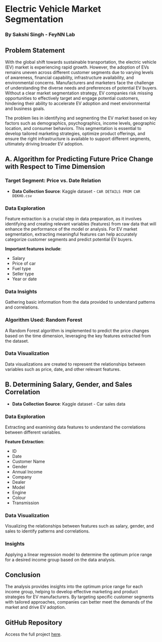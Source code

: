 # Electric Vehicle Market Segmentation

### By Sakshi Singh - FeyNN Lab

## Problem Statement

With the global shift towards sustainable transportation, the electric vehicle (EV) market is experiencing rapid growth. However, the adoption of EVs remains uneven across different customer segments due to varying levels of awareness, financial capability, infrastructure availability, and environmental concerns. Manufacturers and marketers face the challenge of understanding the diverse needs and preferences of potential EV buyers. Without a clear market segmentation strategy, EV companies risk missing opportunities to effectively target and engage potential customers, hindering their ability to accelerate EV adoption and meet environmental and business goals.

The problem lies in identifying and segmenting the EV market based on key factors such as demographics, psychographics, income levels, geographic location, and consumer behaviors. This segmentation is essential to develop tailored marketing strategies, optimize product offerings, and ensure the right infrastructure is available to support different segments, ultimately driving broader EV adoption.

## A. Algorithm for Predicting Future Price Change with Respect to Time Dimension

### Target Segment: Price vs. Date Relation

- **Data Collection Source**: Kaggle dataset - `CAR DETAILS FROM CAR DEKHO.csv`

### Data Exploration

Feature extraction is a crucial step in data preparation, as it involves identifying and creating relevant variables (features) from raw data that will enhance the performance of the model or analysis. For EV market segmentation, extracting meaningful features can help accurately categorize customer segments and predict potential EV buyers. 

**Important features include**:
- Salary
- Price of car
- Fuel type
- Seller type
- Year or date

### Data Insights

Gathering basic information from the data provided to understand patterns and correlations.

### Algorithm Used: Random Forest

A Random Forest algorithm is implemented to predict the price changes based on the time dimension, leveraging the key features extracted from the dataset.

### Data Visualization

Data visualizations are created to represent the relationships between variables such as price, date, and other relevant features.

## B. Determining Salary, Gender, and Sales Correlation

- **Data Collection Source**: Kaggle dataset - Car sales data

### Data Exploration

Extracting and examining data features to understand the correlations between different variables.

**Feature Extraction**:
- ID
- Date
- Customer Name
- Gender
- Annual Income
- Company
- Dealer
- Model
- Engine
- Colour
- Transmission

### Data Visualization

Visualizing the relationships between features such as salary, gender, and sales to identify patterns and correlations.

### Insights

Applying a linear regression model to determine the optimum price range for a desired income group based on the data analysis.

## Conclusion

The analysis provides insights into the optimum price range for each income group, helping to develop effective marketing and product strategies for EV manufacturers. By targeting specific customer segments with tailored approaches, companies can better meet the demands of the market and drive EV adoption.

## GitHub Repository

Access the full project [here](https://github.com/Saakshi-Singh/ElectricVehicleMarketSegmentation).

